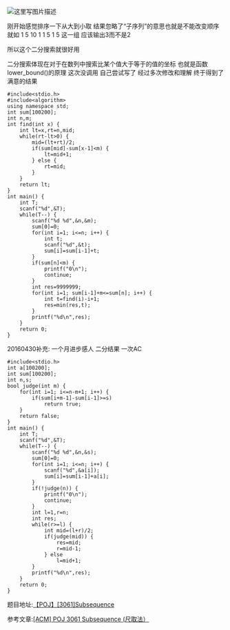 ![这里写图片描述](http://img.blog.csdn.net/20160401224415569)

刚开始感觉排序一下从大到小取
结果忽略了“子序列”的意思也就是不能改变顺序
就如
1
5 10
1  1 5 1 5
这一组
应该输出3而不是2

所以这个二分搜索就很好用

二分搜索体现在对于在数列中搜索比某个值大于等于的值的坐标
也就是函数lower_bound()的原理
这次没调用
自己尝试写了
经过多次修改和理解
终于得到了满意的结果

```
#include<stdio.h>
#include<algorithm>
using namespace std;
int sum[100200];
int n,m;
int find(int x) {
	int lt=x,rt=n,mid;
	while(rt-lt>0) {
		mid=(lt+rt)/2;
		if(sum[mid]-sum[x-1]<m) {
			lt=mid+1;
		} else {
			rt=mid;
		}
	}
	return lt;
}
int main() {
	int T;
	scanf("%d",&T);
	while(T--) {
		scanf("%d %d",&n,&m);
		sum[0]=0;
		for(int i=1; i<=n; i++) {
			int t;
			scanf("%d",&t);
			sum[i]=sum[i-1]+t;
		}
		if(sum[n]<m) {
			printf("0\n");
			continue;
		}
		int res=9999999;
		for(int i=1; sum[i-1]+m<=sum[n]; i++) {
			int t=find(i)-i+1;
			res=min(res,t);
		}
		printf("%d\n",res);
	}
	return 0;
}
```

20160430补充:
一个月进步感人
二分结果
一次AC

```
#include<stdio.h>
int a[100200];
int sum[100200];
int n,s;
bool judge(int m) {
	for(int i=1; i<=n-m+1; i++) {
		if(sum[i+m-1]-sum[i-1]>=s)
			return true;
	}
	return false;
}
int main() {
	int T;
	scanf("%d",&T);
	while(T--) {
		scanf("%d %d",&n,&s);
		sum[0]=0;
		for(int i=1; i<=n; i++) {
			scanf("%d",&a[i]);
			sum[i]=sum[i-1]+a[i];
		}
		if(!judge(n)) {
			printf("0\n");
			continue;
		}
		int l=1,r=n;
		int res;
		while(r>=l) {
			int mid=(l+r)/2;
			if(judge(mid)) {
				res=mid;
				r=mid-1;
			} else
				l=mid+1;
		}
		printf("%d\n",res);
	}
	return 0;
}

```


题目地址:[【POJ】[3061]Subsequence](http://poj.org/problem?id=3061)

参考文章:[[ACM] POJ 3061 Subsequence (尺取法）](http://www.tuicool.com/articles/QJbQfyi)